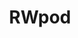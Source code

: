 ---
title: RWpod
description: RWpod - подкаст про мир Ruby и Web технологии (для тех, кому нравится мыслить в Ruby стиле).
cover: rwpod.jpg
site: https://www.rwpod.com
episodes: https://www.rwpod.com/posts/categories/podcasts.html
language: На русском
---